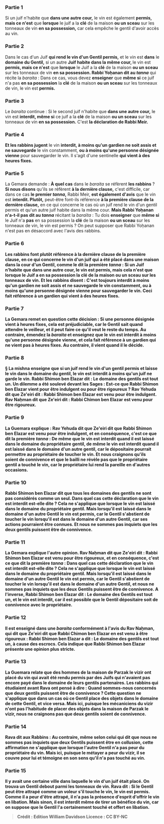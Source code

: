 
### Partie 1
Si un juif n'habite que <b>dans une autre cour,</b> le vin est également <b>permis, mais ce n'est</b> que <b>lorsque</b> le juif a la <b>clé</b> de la maison <b>ou un sceau</b> sur les tonneaux de vin <b>en sa possession,</b> car cela empêche le gentil d'avoir accès au vin.

### Partie 2
Dans le cas d'un Juif <b>qui rend le vin d'un Gentil permis,</b> et le vin est <b>dans</b> le <b>domaine du Gentil,</b> si un autre <b>Juif habite dans la même cour, </b> le vin est <b>permis, mais ce n'est</b> que <b>lorsque</b> le Juif a la <b>clé</b> de la maison <b>ou un sceau</b> sur les tonneaux de vin <b>en sa possession. Rabbi Yoḥanan dit au <i>tanna</i></b> qui récite la <i>baraita</i> : Dans ce cas, vous devez <b>enseigner</b> que <b>même si</b> ce juif n'a pas <b>en sa possession</b> la <b>clé</b> de la maison <b>ou un sceau</b> sur les tonneaux de vin, le vin est <b>permis.</b>

### Partie 3
Le <i>baraita</i> continue : Si le second juif n'habite que <b>dans une autre cour,</b> le vin est <b>interdit, même si</b> ce juif a la <b>clé</b> de la maison <b>ou un sceau</b> sur les tonneaux de vin <b>en sa possession.</b> C'est <b>la déclaration de Rabbi Meir.</b>

### Partie 4
<b>Et les rabbins jugent</b> le vin <b>interdit, à moins qu'un gardien ne soit assis et ne sauvegarde</b> le vin constamment, <b>ou à moins qu'une personne désignée</b> <b>vienne</b> pour sauvegarder le vin. Il s'agit d'une sentinelle <b>qui vient à des heures fixes.</b>

### Partie 5
La Gemara demande : <b>À quel cas</b> dans le <i>baraita</i> se réfèrent <b>les rabbins</b> ? <b>Si nous disons</b> qu'ils se réfèrent <b>à la dernière clause,</b> c'est difficile, car dans ce cas <b>le premier <i>tanna</i>,</b> Rabbi Meir, <b>est également d'avis</b> que le vin est <b>interdit. Plutôt,</b> peut-être font-ils référence <b>à la première clause de la dernière clause,</b> en ce qui concerne le cas où un juif rend le vin d'un gentil permis et qu'un autre juif habite dans la même cour. <b>Mais Rabbi Yoḥanan n'a-t-il pas dit au <i>tanna</i></b> récitant la <i>baraïta</i> : Tu dois <b>enseigner</b> que <b>même si</b> le Juif n'a <b>pas</b> en sa possession</b> la <b>clé</b> de la maison <b>ou un sceau</b> sur les tonneaux de vin, le vin est permis ? On peut supposer que Rabbi Yoḥanan n'est pas en désaccord avec l'avis des rabbins.

### Partie 6
<b>Les rabbins font plutôt référence <b>à la dernière clause de la première clause,</b> en ce qui concerne le vin d'un juif qui a été placé dans une maison dans la cour d'un Gentil, <b>comme le dit la première <i>tanna</i> : </b> Si un Juif n'habite que <b>dans une autre cour,</b> le vin est <b>permis, mais cela n'est</b> que <b>lorsque</b> le Juif a <b>en sa possession</b> la <b>clé</b> de la maison <b>ou un sceau</b> sur les tonneaux de vin. <b>Et les rabbins disent : C'est toujours interdit à moins qu'un gardien ne soit assis et ne sauvegarde</b> le vin constamment, <b>ou à moins qu'une personne désignée</b> <b>vienne</b> pour sauvegarder le vin. Ceci fait référence à un gardien <b>qui vient à des heures fixes.</b>

### Partie 7
La Gemara remet en question cette décision : Si <b>une personne désignée</b> <b>vient à heures fixes, cela est préjudiciable,</b> car le Gentil sait quand attendre le veilleur, et il peut faire ce qu'il veut le reste du temps. <b>Au contraire,</b> émendez la <i>baraita</i> et enseignez que le vin est interdit <b>à moins qu'une personne désignée</b> <b>vienne,</b> et cela fait référence à un gardien <b>qui ne vient pas à heures fixes.</b> Au contraire, il vient quand il le décide.

### Partie 8
§ La mishna enseigne que si un juif rend le vin d'un gentil permis et laisse le vin dans le domaine du gentil, le vin est interdit à moins qu'un juif ne garde le vin. <b>Rabbi Shimon ben Elazar dit :</b> Le <b>domaine des gentils est</b> tout <b>un. Un dilemme a été soulevé devant</b> les Sages : Est-ce que <b>Rabbi Shimon ben Elazar</b> vient <b>pour être indulgent ou pour être rigoureux ? Rav Yehuda</b> dit que <b>Ze'eiri dit :</b> Rabbi Shimon ben Elazar est venu <b>pour être indulgent. Rav Naḥman</b> dit que <b>Ze'eiri dit :</b> Rabbi Chimon ben Elazar est venu <b>pour être rigoureux.</b>

### Partie 9
La Guemara explique : <b>Rav Yehuda</b> dit que <b>Ze'eiri dit</b> que Rabbi Shimon ben Elazar est venu <b>pour être indulgent, et</b> en conséquence, <b>c'est</b> ce que dit <b>la première <i>tanna</i> : De même que</b> le vin est <b>interdit quand</b> il est laissé <b>dans</b> le <b>domaine du propriétaire gentil, de même</b> le vin est <b>interdit</b> quand il est laissé <b>dans le domaine d'un autre gentil,</b> car le dépositaire pourrait permettre au propriétaire de toucher le vin. <b>Et nous craignons</b> qu'ils soient <b>de connivence</b> et que le bailli ne révèle pas que le propriétaire gentil a touché le vin, car le propriétaire lui rend la pareille en d'autres occasions.

### Partie 10
<b>Rabbi Shimon ben Elazar dit</b> que tous les domaines des gentils ne sont pas considérés comme un seul. <b>Dans quel</b> cas <b>cette déclaration</b> que le vin est interdit <b>est-elle dite ?</b> Cela ne s'applique que lorsque le vin est laissé <b>dans</b> le <b>domaine du propriétaire gentil. Mais</b> lorsqu'il est laissé <b>dans le domaine d'un autre Gentil</b> le vin est <b>permis,</b> car le Gentil s'abstient de toucher le vin lorsqu'il est dans le domaine d'un autre Gentil, car ses actions pourraient être connues. <b>Et nous ne sommes pas inquiets</b> que les deux gentils puissent être <b>de connivence.</b>

### Partie 11
La Gemara explique l'autre opinion. <b>Rav Naḥman</b> dit que <b>Ze'eiri dit :</b> Rabbi Shimon ben Elazar est venu <b>pour être rigoureux, et</b> en conséquence, <b>c'est</b> ce que dit <b>la première <i>tanna</i> : Dans quel</b> cas <b>cette déclaration</b> que le vin est interdit <b>est-elle dite ? </b> Cela ne s'applique que lorsque le vin est laissé <b>dans</b> le <b>domaine du propriétaire gentil. Mais</b> lorsqu'il est laissé <b>dans le domaine d'un autre Gentil</b> le vin est <b>permis,</b> car le Gentil s'abstient de toucher le vin lorsqu'il est dans le domaine d'un autre Gentil, <b>et nous ne sommes pas inquiets</b> que les deux Gentils puissent être <b>de connivence. </b> A l'inverse, <b>Rabbi Shimon ben Elazar dit :</b> Le <b>domaine des Gentils est tout un,</b> et le vin est interdit, car il est possible que le Gentil dépositaire soit de connivence avec le propriétaire.

### Partie 12
<b>Il est enseigné</b> dans une <i>baraita</i> <b>conformément</b> à l'avis <b>du Rav Naḥman,</b> qui dit que <b>Ze'eiri dit</b> que Rabbi Chimon ben Elazar en est venu <b>à être rigoureux : Rabbi Shimon ben Elazar a dit :</b> Le <b>domaine des gentils est tout un, à cause des escrocs.</b> Cela indique que Rabbi Shimon ben Elazar présente une opinion plus stricte.

### Partie 13
La Guemara relate que des hommes <b>de la maison de Parzak le vizir ont placé du vin</b> qui avait été rendu permis par des Juifs qui n'avaient pas encore payé <b>dans</b> le domaine de <b>leurs</b> gentils <b>partenaires. Les rabbins</b> qui étudiaient <b>avant Rava ont pensé à dire : Quand sommes-nous concernés</b> que deux gentils puissent être <b>de connivence ? Cette question</b> ne s'applique que dans un cas <b>où ce</b> Gentil <b>place</b> des objets <b>dans</b> le domaine de <b>cette</b> Gentil, et vice versa. <b>Mais ici, puisque</b> les <b>mécaniciens du vizir n'ont pas l'habitude de placer</b> des objets dans <b>la maison de Parzak le vizir, nous ne craignons pas</b> que deux gentils soient <b>de connivence.</b>

### Partie 14
<b>Rava dit aux</b> Rabbins : <b>Au contraire, même selon celui qui dit</b> que <b>nous ne sommes pas inquiets</b> que deux Gentils puissent être <b>en collusion, cette affirmation</b> ne s'applique que <b>lorsque</b> l'autre Gentil <b>n'a pas peur</b> du propriétaire du vin. <b>Mais ici, puisque</b> le métayer a <b>peur</b> du vizir, <b>il se couvre pour lui</b> et témoigne en son <b>sens</b> qu'il n'a pas touché au vin.

### Partie 15
Il y avait <b>une certaine ville dans laquelle le vin d'un juif était placé. On trouva un Gentil debout parmi les tonneaux</b> de vin. <b>Rava dit : Si</b> le Gentil <b>peut être attrapé comme un voleur</b> s'il touche le vin, le <b>vin est permis.</b> Comme il a peur d'être attrapé, il n'a pas la présence d'esprit d'offrir le vin en libation. <b>Mais sinon,</b> il est <b>interdit</b> même de tirer un bénéfice du vin, car on suppose que le Gentil l'a certainement touché et offert en libation.

>Crédit : Edition William Davidson
>Licence : CC BY-NC